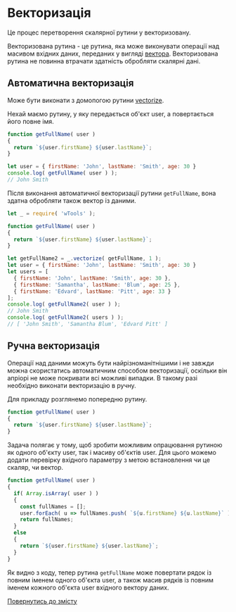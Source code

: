 # Векторизація

Це процес перетворення скалярної рутини у векторизовану.

Векторизована рутина - це рутина, яка може виконувати операції над масивом вхідних даних,
переданих у вигляді [вектора](./Vector.md). Векторизована рутина не повинна втрачати здатність обробляти
скалярні дані.

## Автоматична векторизація

Може бути виконати з домопогою рутини [vectorize](../tutorial/Vectorize.md).

Нехай маємо рутину, у яку передається об'єкт user, а повертається його повне імя.
```js
function getFullName( user )
{
  return `${user.firstName} ${user.lastName}`;
}

let user = { firstName: 'John', lastName: 'Smith', age: 30 }
console.log( getFullName( user ) );
// John Smith
```
Після виконання автоматичної векторизації рутини `getFullName`, вона здатна обробляти також вектор із даними.

```js
let _ = require( 'wTools' );

function getFullName( user )
{
  return `${user.firstName} ${user.lastName}`;
}

let getFullName2 = _.vectorize( getFullName, 1 );
let user = { firstName: 'John', lastName: 'Smith', age: 30 }
let users = [
  { firstName: 'John', lastName: 'Smith', age: 30 },
  { firstName: 'Samantha', lastName: 'Blum', age: 25 },
  { firstName: 'Edvard', lastName: 'Pitt', age: 33 }
];
console.log( getFullName2( user ) );
// John Smith
console.log( getFullName2( users ) );
// [ 'John Smith', 'Samantha Blum', 'Edvard Pitt' ]
```  

## Ручна векторизація

Операції над даними можуть бути найрізноманітнішими і не завжди можна скористатись автоматичним способом векторизації, 
оскільки він апріорі не може покривати всі можливі випадки.
В такому разі необхідно виконати векторизацію в ручну.

Для прикладу розглянемо попередню рутину. 
```js
function getFullName( user )
{
  return `${user.firstName} ${user.lastName}`;
}
```
Задача полягає у тому, щоб зробити можливим опрацювання рутиною як одного об'єкту user, так і масиву об'єктів user.
Для цього можемо додати перевірку вхідного параметру з метою встановлення чи це скаляр, чи вектор.
```js
function getFullName( user )
{
  if( Array.isArray( user ) )
  {
    const fullNames = [];
    user.forEach( u => fullNames.push( `${u.firstName} ${u.lastName}` ) )
    return fullNames;
  }
  else
  {
    return `${user.firstName} ${user.lastName}`; 
  }
}
```
Як видно з коду, тепер рутина `getFullName` може повертати рядок із повним іменем одного об'єкта user, 
а також масив рядків із повним іменем кожного об'єкта user вхідного вектору даних.

[Повернутись до змісту](../README.md#Концепції)